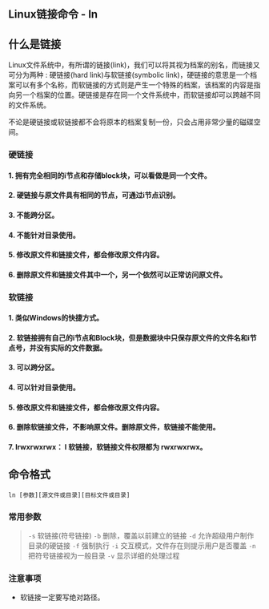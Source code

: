 Linux链接命令 - ln
---

## 什么是链接

Linux文件系统中，有所谓的链接(link)，我们可以将其视为档案的别名，而链接又可分为两种 : 硬链接(hard link)与软链接(symbolic link)，硬链接的意思是一个档案可以有多个名称，而软链接的方式则是产生一个特殊的档案，该档案的内容是指向另一个档案的位置。硬链接是存在同一个文件系统中，而软链接却可以跨越不同的文件系统。

不论是硬链接或软链接都不会将原本的档案复制一份，只会占用非常少量的磁碟空间。

### 硬链接
#### 1. 拥有完全相同的i节点和存储block块，可以看做是同一个文件。
#### 2. 硬链接与原文件具有相同的节点，可通过i节点识别。
#### 3. 不能跨分区。
#### 4. 不能针对目录使用。
#### 5. 修改原文件和链接文件，都会修改原文件内容。
#### 6. 删除原文件和链接文件其中一个，另一个依然可以正常访问原文件。 

### 软链接
#### 1. 类似Windows的快捷方式。
#### 2. 软链接拥有自己的i节点和Block块，但是数据块中只保存原文件的文件名和i节点号，并没有实际的文件数据。
#### 3. 可以跨分区。
#### 4. 可以针对目录使用。
#### 5. 修改原文件和链接文件，都会修改原文件内容。
#### 6. 删除软链接文件，不影响原文件。删除原文件，软链接不能使用。 
#### 7. lrwxrwxrwx： l 软链接，软链接文件权限都为 rwxrwxrwx。

## 命令格式

    ln [参数][源文件或目录][目标文件或目录]

### 常用参数

> `-s` 软链接(符号链接)
> `-b` 删除，覆盖以前建立的链接
> `-d` 允许超级用户制作目录的硬链接
> `-f` 强制执行
> `-i` 交互模式，文件存在则提示用户是否覆盖
> `-n` 把符号链接视为一般目录
> `-v` 显示详细的处理过程

### 注意事项

* 软链接一定要写绝对路径。